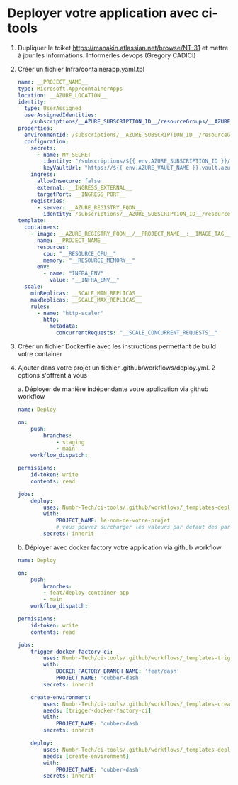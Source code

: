 # Deployer votre application avec ci-tools

1. Dupliquer le tciket https://manakin.atlassian.net/browse/NT-31 et mettre à jour les informations. Informerles devops (Gregory CADICI)

2. Créer un fichier Infra/containerapp.yaml.tpl

    ```yaml
    name: __PROJECT_NAME__
    type: Microsoft.App/containerApps
    location: __AZURE_LOCATION__
    identity:
      type: UserAssigned
      userAssignedIdentities:
        /subscriptions/__AZURE_SUBSCRIPTION_ID__/resourceGroups/__AZURE_SHARED_RESOURCE_GROUP__/providers/Microsoft.ManagedIdentity/userAssignedIdentities/mid-frc-iac: {}
    properties:
      environmentId: /subscriptions/__AZURE_SUBSCRIPTION_ID__/resourceGroups/__AZURE_RESOURCE_GROUP__/providers/Microsoft.App/managedEnvironments/__AZURE_CONTAINERAPP_ENVIRONMENT_NAME__
      configuration:
        secrets:
          - name: MY_SECRET
            identity: "/subscriptions/${{ env.AZURE_SUBSCRIPTION_ID }}/resourceGroups/${{ env.AZURE_RESOURCE_GROUP }}/providers/Microsoft.ManagedIdentity/userAssignedIdentities/mid-frc-iac"
            keyVaultUrl: "https://${{ env.AZURE_VAULT_NAME }}.vault.azure.net/secrets/MY_SECRET"
        ingress:
          allowInsecure: false
          external: __INGRESS_EXTERNAL__
          targetPort: __INGRESS_PORT__
        registries:
          - server: __AZURE_REGISTRY_FQDN__
            identity: /subscriptions/__AZURE_SUBSCRIPTION_ID__/resourceGroups/__AZURE_SHARED_RESOURCE_GROUP__/providers/Microsoft.ManagedIdentity/userAssignedIdentities/mid-frc-iac
    template:
      containers:
        - image: __AZURE_REGISTRY_FQDN__/__PROJECT_NAME__:__IMAGE_TAG__
          name: __PROJECT_NAME__
          resources:
            cpu: "__RESOURCE_CPU__"
            memory: "__RESOURCE_MEMORY__"
          env:
            - name: "INFRA_ENV"
              value: "__INFRA_ENV__"
      scale:
        minReplicas: __SCALE_MIN_REPLICAS__
        maxReplicas: __SCALE_MAX_REPLICAS__
        rules:
          - name: "http-scaler"
            http:
              metadata:
                concurrentRequests: "__SCALE_CONCURRENT_REQUESTS__"
    ```

3. Créer un fichier Dockerfile avec les instructions permettant de build votre container

4. Ajouter dans votre projet un fichier .github/workflows/deploy.yml. 2 options s'offrent à vous

    a. Déployer de manière indépendante votre application via github workflow

      ```yaml
      name: Deploy

      on:
          push:
              branches:
                  - staging
                  - main
          workflow_dispatch:

      permissions:
          id-token: write
          contents: read

      jobs:
          deploy:
              uses: Numbr-Tech/ci-tools/.github/workflows/_templates-deploy-simple.yml@v1
              with:
                  PROJECT_NAME: le-nom-de-votre-projet
                  # vous pouvez surcharger les valeurs par défaut des paramètres définis ici https://github.com/Numbr-Tech/ci-tools/blob/main/.github/workflows/_templates-deploy-simple.yml
              secrets: inherit
      ```

    b. Déployer avec docker factory votre application via github workflow

      ```yaml
      name: Deploy

      on:
          push:
              branches:
              - feat/deploy-container-app
              - main
          workflow_dispatch:

      permissions:
          id-token: write
          contents: read

      jobs:
          trigger-docker-factory-ci:
              uses: Numbr-Tech/ci-tools/.github/workflows/_templates-trigger-docker-factory-ci.yml@v1
              with:
                  DOCKER_FACTORY_BRANCH_NAME: 'feat/dash'
                  PROJECT_NAME: 'cubber-dash'
              secrets: inherit

          create-environment:
              uses: Numbr-Tech/ci-tools/.github/workflows/_templates-create-environment.yml@v1
              needs: [trigger-docker-factory-ci]
              with:
                  PROJECT_NAME: 'cubber-dash'
              secrets: inherit

          deploy:
              uses: Numbr-Tech/ci-tools/.github/workflows/_templates-deploy.yml@v1
              needs: [create-environment]
              with:
                  PROJECT_NAME: 'cubber-dash'
              secrets: inherit
      ```
